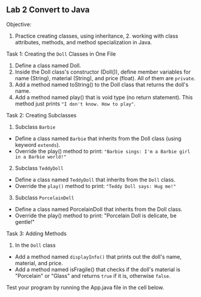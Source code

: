## Lab 2 Convert to Java

Objective:
1. Practice creating classes, using inheritance, 2. working with class attributes, methods, and method specialization in Java.

Task 1: Creating the `Doll` Classes in One File
1. Define a class named Doll.
2. Inside the Doll class's constructor (Doll()), define member variables for name (String), material (String), and price (float). All of them are `private`.
3. Add a method named toString() to the Doll class that returns the doll's name.
4. Add a method named play() that is void type (no return statement). This method just prints `"I don't know. How to play"`.

Task 2: Creating Subclasses
1. Subclass `Barbie`
  * Define a class named `Barbie` that inherits from the Doll class (using keyword `extends`).
  * Override the play() method to print: `"Barbie sings: I'm a Barbie girl in a Barbie world!"`
2. Subclass `TeddyDoll`
  * Define a class named `TeddyDoll` that inherits from the `Doll` class.
  * Override the `play()` method to print: `"Teddy Doll says: Hug me!"`
3. Subclass `PorcelainDell`
  * Define a class named PorcelainDoll that inherits from the Doll class.
  * Override the play() method to print: "Porcelain Doll is delicate, be gentle!"

Task 3: Adding Methods
1. In the `Doll` class
  * Add a method named `displayInfo()` that prints out the doll's name, material, and price.
  * Add a method named isFragile() that checks if the doll's material is "Porcelain" or "Glass" and returns `true` if it is, otherwise `false`.

Test your program by running the App.java file in the cell below.